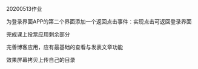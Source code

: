 20200513作业

为登录界面APP的第二个界面添加一个返回点击事件：实现点击可返回登录界面

完成课上投票应用剩余部分

完善博客应用，应有最基础的查看与发表文章功能

效果屏幕拷贝上传自己的目录
